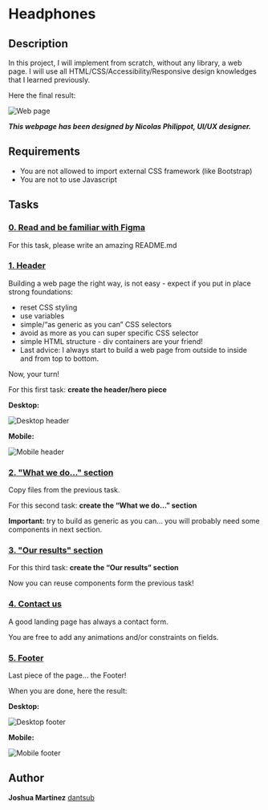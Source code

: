 # Headphones

## Description

In this project, I will implement from scratch, without any library, a web page. I will use all HTML/CSS/Accessibility/Responsive design knowledges that I learned previously.

Here the final result:

![Web page](images/Web_page.jpg)

***This webpage has been designed by Nicolas Philippot, UI/UX designer.***

## Requirements

* You are not allowed to import external CSS framework (like Bootstrap)
* You are not to use Javascript

## Tasks

### [0. Read and be familiar with Figma](README.md)

For this task, please write an amazing README.md

### [1. Header](0-styles.css)

Building a web page the right way, is not easy - expect if you put in place strong foundations:

* reset CSS styling
* use variables
* simple/“as generic as you can” CSS selectors
* avoid as more as you can super specific CSS selector
* simple HTML structure - div containers are your friend!
* Last advice: I always start to build a web page from outside to inside and from top to bottom.

Now, your turn!

For this first task: **create the header/hero piece**

**Desktop:**

![Desktop header](images/Desktop_header.gif)

**Mobile:**

![Mobile header](images/Mobile_header.gif)

### [2. "What we do..." section](1-styles.css)

Copy files from the previous task.

For this second task: **create the “What we do…” section**

**Important:** try to build as generic as you can… you will probably need some components in next section.

### [3. "Our results" section](2-styles.css)

For this third task: **create the “Our results” section**

Now you can reuse components form the previous task!

### [4. Contact us](3-styles.css)

A good landing page has always a contact form.

You are free to add any animations and/or constraints on fields.

### [5. Footer](4-styles.css)

Last piece of the page… the Footer!

When you are done, here the result:

**Desktop:**

![Desktop footer](images/Desktop_footer.gif)

**Mobile:**

![Mobile footer](images/Mobile_footer.gif)

## Author

**Joshua Martinez** [dantsub](https://github.com/Ghassenhedfii
)

